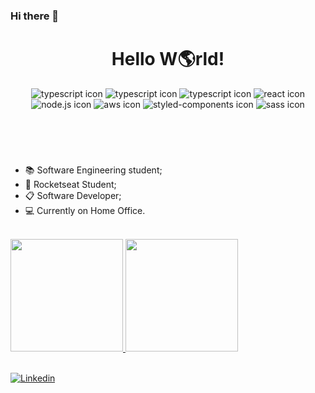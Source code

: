 ### Hi there 👋

<!--
**Matheus-Mazepa/Matheus-Mazepa** is a ✨ _special_ ✨ repository because its `README.md` (this file) appears on your GitHub profile.

Here are some ideas to get you started:

- 🔭 I’m currently working on ...
- 🌱 I’m currently learning ...
- 👯 I’m looking to collaborate on ...
- 🤔 I’m looking for help with ...
- 💬 Ask me about ...
- 📫 How to reach me: ...
- 😄 Pronouns: ...
- ⚡ Fun fact: ...
-->
<header>
<h1 align="center">Hello W🌎rld!</h1>
<div style="text-align:center">
<img src="https://img.shields.io/badge/PHP-777BB4?style=for-the-badge&logo=php&logoColor=white" alt="typescript icon" />
<img src="https://img.shields.io/badge/TypeScript-007ACC?style=for-the-badge&logo=typescript&logoColor=white" alt="typescript icon" />
<img src="https://img.shields.io/badge/JavaScript-323330?style=for-the-badge&logo=javascript&logoColor=F7DF1E" alt="typescript icon" />
<img src="https://img.shields.io/badge/Vue.js-35495E?style=for-the-badge&logo=vue.js&logoColor=4FC08D" alt="react icon" />
<img src="https://img.shields.io/badge/Node.js-43853D?style=for-the-badge&logo=node.js&logoColor=white" alt="node.js icon" />
<img src="https://img.shields.io/badge/Amazon_AWS-232F3E?style=for-the-badge&logo=amazon-aws&logoColor=white" alt="aws icon" />
<img src="https://img.shields.io/badge/styled--components-DB7093?style=for-the-badge&logo=styled-components&logoColor=white" alt="styled-components icon" />
<img src="https://img.shields.io/badge/Sass-CC6699?style=for-the-badge&logo=sass&logoColor=white" alt="sass icon" />
</div>
</header>
<br/>
<section>
<ul>
<li>📚 Software Engineering student;</li>
<li>🚀 Rocketseat Student;</li>
<li>📋 Software Developer;</li>
<li>💻 Currently on Home Office.</li>
</ul>
</section>
<br/>
<section>
<a href="https://github.com/Matheus-Mazepa">
<img height="180em" src="https://github-readme-stats.vercel.app/api?username=Matheus-Mazepa&show_icons=true&theme=merko&count_private=true"/>
<img height="180em" src="https://github-readme-stats.vercel.app/api/top-langs/?username=Matheus-Mazepa&layout=compact&langs_count=8&theme=merko"/>
</section>

<br>

[![Linkedin](https://img.shields.io/badge/LinkedIn-0077B5?style=for-the-badge&logo=linkedin&logoColor=white)](https://www.linkedin.com/in/matheus-mazepa/)
